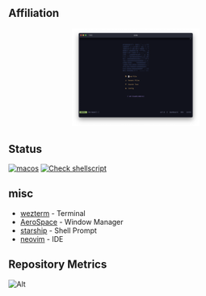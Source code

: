 

## Affiliation

<p align="center">
  <img  width="50%" src="./pic.png" />
</p>

## Status

[![macos](https://github.com/kiwamizamurai/dotfiles/actions/workflows/macos.yml/badge.svg)](https://github.com/kiwamizamurai/dotfiles/actions/workflows/macos.yml)
[![Check shellscript](https://github.com/kiwamizamurai/dotfiles/actions/workflows/shecllcheck.yml/badge.svg)](https://github.com/kiwamizamurai/dotfiles/actions/workflows/shecllcheck.yml)

## misc

* [wezterm](https://github.com/wez/wezterm) - Terminal
* [AeroSpace](https://github.com/nikitabobko/AeroSpace) - Window Manager
* [starship](https://starship.rs/) - Shell Prompt
* [neovim](https://neovim.io/) - IDE

## Repository Metrics
![Alt](https://repobeats.axiom.co/api/embed/58623918fbc323ae6ced987e218c83fede9f243a.svg "Repobeats analytics image")
